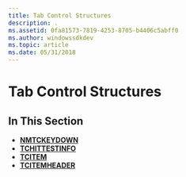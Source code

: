 ```yaml
---
title: Tab Control Structures
description: .
ms.assetid: 0fa81573-7819-4253-8705-b4406c5abff0
ms.author: windowssdkdev
ms.topic: article
ms.date: 05/31/2018
---
```


# Tab Control Structures

## In This Section

-   [**NMTCKEYDOWN**](/windows/desktop/api/Commctrl/ns-commctrl-tagtckeydown)
-   [**TCHITTESTINFO**](/windows/desktop/api/Commctrl/ns-commctrl-tagtchittestinfo)
-   [**TCITEM**](/windows/desktop/api/Commctrl/ns-commctrl-tagtcitema)
-   [**TCITEMHEADER**](/windows/desktop/api/Commctrl/ns-commctrl-tagtcitemheadera)

 

 




